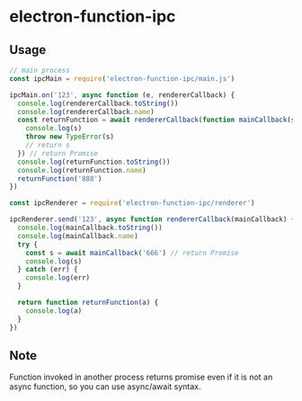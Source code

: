 # electron-function-ipc

## Usage

```js
// main process
const ipcMain = require('electron-function-ipc/main.js')

ipcMain.on('123', async function (e, rendererCallback) {
  console.log(rendererCallback.toString())
  console.log(rendererCallback.name)
  const returnFunction = await rendererCallback(function mainCallback(s) {
    console.log(s)
    throw new TypeError(s)
    // return s
  }) // return Promise
  console.log(returnFunction.toString())
  console.log(returnFunction.name)
  returnFunction('888')
})
```

```js
const ipcRenderer = require('electron-function-ipc/renderer')

ipcRenderer.send('123', async function rendererCallback(mainCallback) {
  console.log(mainCallback.toString())
  console.log(mainCallback.name)
  try {
    const s = await mainCallback('666') // return Promise
    console.log(s)
  } catch (err) {
    console.log(err)
  }

  return function returnFunction(a) {
    console.log(a)
  }
})
```

## Note

Function invoked in another process returns promise even if it is not an async function, so you can use async/await syntax.
